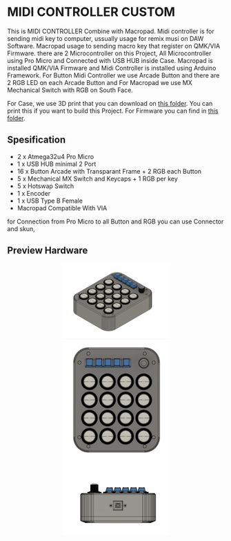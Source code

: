 # MIDI CONTROLLER CUSTOM
This is MIDI CONTROLLER Combine with Macropad. Midi controller is for sending midi key to computer, ussually usage for remix musi on DAW Software. Macropad usage to sending macro key that register on QMK/VIA Firmware. there are 2 Microcontroller on this Project, All Microcontroller using Pro Micro and Connected with USB HUB inside Case. Macropad is installed QMK/VIA Firmware and Midi Controller is installed using Arduino Framework. For Button Midi Controller we use Arcade Button and there are 2 RGB LED on each Arcade Button and For Macropad we use MX Mechanical Switch with RGB on South Face.

For Case, we use 3D print that you can download on [this folder](https://github.com/juarendra/Midi-Controller-Custom/tree/main/HARDWARE/3DCASE). You can print this if you want to build this Project. For Firmware you can find in [this folder](https://github.com/juarendra/Midi-Controller-Custom/tree/main/Firmware).

## Spesification
- 2 x Atmega32u4 Pro Micro
- 1 x USB HUB minimal 2 Port
- 16 x Button Arcade with Transparant Frame + 2 RGB each Button
- 5 x Mechanical MX Switch and Keycaps + 1 RGB per key
- 5 x Hotswap Switch
- 1 x Encoder 
- 1 x USB Type B Female
- Macropad Compatible With VIA

for Connection from Pro Micro to all Button and RGB you can use Connector and skun, 

## Preview Hardware
<p align="center">
  <img src="DOC/MidiController_1.png" width="50%" height="50%">
  <img src="DOC/MidiController_4.png" width="50%" height="50%">
  <img src="DOC/MidiController_5.png" width="50%" height="50%">
</p>
